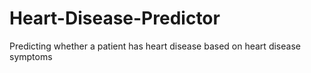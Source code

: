 # Heart-Disease-Predictor
Predicting whether a patient has heart disease based on heart disease symptoms
